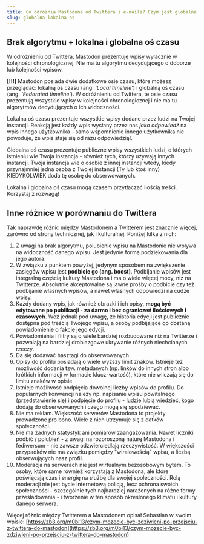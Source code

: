 ```yaml
---
title: Co odróżnia Mastodona od Twittera i e-maila? Czym jest globalna i lokalna oś czasu?
slug: globalna-lokalna-os
---
```


## Brak algorytmu + lokalna i globalna oś czasu

W odróżnieniu od Twittera, Mastodon prezentuje wpisy wyłacznie w kolejności chronologicznej. Nie ma tu algorytmu decydującego o doborze lub kolejności wpisów.

**[!!!]** Mastodon posiada dwie dodatkowe osie czasu, które możesz przeglądać: lokalną oś czasu (ang. _'Local timeline'_) i globalną oś czasu (ang. _'Federated timeline'_). W odróżnieniu od Twittera, te osie czasu prezentują wszystkie wpisy w kolejności chronologicznej i nie ma tu algorytmów decydujących o ich widoczności.

Lokalna oś czasu prezentuje wszystkie wpisy dodane przez ludzi na Twojej instancji. Reakcją jest każdy wpis wysłany przez nas _jako odpowiedź_ na wpis innego użytkownika - samo wspomnienie innego użytkownika nie powoduje, że wpis staje się od razu odpowiedzią!.

Globalna oś czasu prezentuje publiczne wpisy wszystkich ludzi, o których istnieniu wie Twoja instancja - również tych, którzy używają innych instancji. Twoja instancja wie o osobie z innej instancji wtedy, kiedy przynajmniej jedna osoba z Twojej instancji (Ty lub ktoś inny) KIEDYKOLWIEK doda tę osobę do obserwowanych.

Lokalna i globalna oś czasu mogą czasem przytłaczać ilością treści. Korzystaj z rozwagą!

## Inne różnice w porównaniu do Twittera

Tak naprawdę różnic między Mastodonem a Twitterem jest znacznie więcej, zarówno od strony technicznej, jak i kulturalnej. Poniżej kilka z nich:

1. Z uwagi na brak algorytmu, polubienie wpisu na Mastodonie nie wpływa na widoczność danego wpisu. Jest jedynie formą podziękowania dla jego autora.
1. W związku z punktem powyżej, jedynym sposobem na zwiększenie zasięgów wpisu jest **podbicie go (ang. <span lang="en">boost</span>)**. Podbijanie wpisów jest integralną częścią kultury Mastodona i ma o wiele więcej mocy, niż na Twitterze. Absolutnie akceptowalne są jawne prośby o podbicie czy też podbijanie własnych wpisów, a nawet własnych odpowiedzi na cudze wpisy.
1. Każdy dodany wpis, jak również obrazki i ich opisy, **mogą być edytowane po publikacji - za darmo i bez ograniczeń ilościowych i czasowych**. Weź jednak pod uwagę, że historia edycji jest publicznie dostępna pod treścią Twojego wpisu, a osoby podbijające go dostaną powiadomienie o fakcie jego edycji.
1. Powiadomienia i filtry są o wiele bardziej rozbudowane niż na Twitterze i pozwalają na bardziej drobiazgowe ukrywanie różnych niechcianych rzeczy.
1. Da się dodawać hasztagi do obserwowanych.
1. Opisy do profilu posiadają o wiele wyższy limit znaków. Istnieje też możliwość dodania tzw. metadanych (np. linków do innych stron albo krótkich informacji w formacie klucz-wartość), które nie wliczają się do limitu znaków w opisie.
1. Istnieje możliwość podpięcia dowolnej liczby wpisów do profilu. Do popularnych konwencji należy np. napisanie wpisu powitalnego (przedstawienie się) i podpięcie do profilu - ludzie lubią wiedzieć, kogo dodają do obserwowanych i czego mogą się spodziewać.
1. Nie ma reklam. Większość serwerów Mastodona to projekty prowadzone pro bono. Wiele z nich utrzymuje się z datków społeczności.
1. Nie ma żadnych statystyk ani pomiarów zaangażowania. Nawet liczniki podbić / polubień - z uwagi na rozproszoną naturę Mastodona i fediwersum - nie zawsze odzwierciedlają rzeczywistość. W większości przypadków nie ma związku pomiędzy "wiralowością" wpisu, a liczbą obserwujących nasz profil.
1. Moderacja na serwerach nie jest wirtualnym bezosobowym bytem. To osoby, które same również korzystają z Mastodona, ale które poświęcają czas i energię na służbę dla swojej społeczności. Rolą moderacji nie jest bycie internetową policją, lecz ochrona swoich społeczności - szczególnie tych najbardziej narażonych na różne formy prześladowania - i tworzenie w ten sposób określonego klimatu i kultury danego serwera.

Więcej różnic między Twitterem a Mastodonem opisał Sebastian w swoim wpisie: [https://zb3.org/m0bi13/czym-mozecie-byc-zdziwieni-po-przejsciu-z-twittera-do-mastodon](https://zb3.org/m0bi13/czym-mozecie-byc-zdziwieni-po-przejsciu-z-twittera-do-mastodon)
